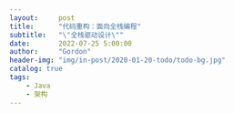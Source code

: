 ```yaml
---
layout:     post
title:      "代码重构：面向全栈编程"
subtitle:   "\"全栈驱动设计\""
date:       2022-07-25 5:00:00
author:     "Gordon"
header-img: "img/in-post/2020-01-20-todo/todo-bg.jpg"
catalog: true
tags:
    - Java
    - 架构
---
```





